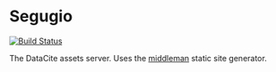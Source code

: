 # Segugio

[![Build Status](https://travis-ci.org/datacite/segugio.svg?branch=master)](https://travis-ci.org/datacite/segugio)

The DataCite assets server. Uses the [middleman](https://middlemanapp.com/) static site generator.
